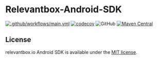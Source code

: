 # Relevantbox-Android-SDK

[![.github/workflows/main.yml](https://github.com/relevantbox/harray-android-sdk/actions/workflows/main.yml/badge.svg)](https://github.com/relevantbox/harray-android-sdk/actions/workflows/main.yml)
[![codecov](https://codecov.io/gh/rb/harray-android-sdk/branch/master/graph/badge.svg)](https://codecov.io/gh/rb/harray-android-sdk)
![GitHub](https://img.shields.io/github/license/rb/harray-android-sdk?style=flat-square)
[![Maven Central](https://maven-badges.herokuapp.com/maven-central/io.relevantbox/android-sdk/badge.svg?style=plastic)](https://maven-badges.herokuapp.com/maven-central/io.relevantbox/android-sdk)


## License

relevantbox.io Android SDK is available under the [MIT license](LICENSE).
